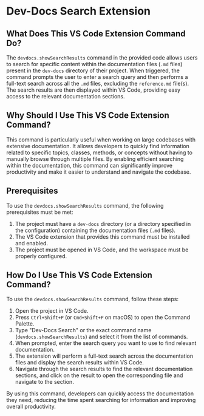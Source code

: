 # Dev-Docs Search Extension

## What Does This VS Code Extension Command Do?

The `devdocs.showSearchResults` command in the provided code allows users to search for specific content within the documentation files (`.md` files) present in the `dev-docs` directory of their project. When triggered, the command prompts the user to enter a search query and then performs a full-text search across all the `.md` files, excluding the `reference.md` file(s). The search results are then displayed within VS Code, providing easy access to the relevant documentation sections.

## Why Should I Use This VS Code Extension Command?

This command is particularly useful when working on large codebases with extensive documentation. It allows developers to quickly find information related to specific topics, classes, methods, or concepts without having to manually browse through multiple files. By enabling efficient searching within the documentation, this command can significantly improve productivity and make it easier to understand and navigate the codebase.

## Prerequisites

To use the `devdocs.showSearchResults` command, the following prerequisites must be met:

1. The project must have a `dev-docs` directory (or a directory specified in the configuration) containing the documentation files (`.md` files).
2. The VS Code extension that provides this command must be installed and enabled.
3. The project must be opened in VS Code, and the workspace must be properly configured.

## How Do I Use This VS Code Extension Command?

To use the `devdocs.showSearchResults` command, follow these steps:

1. Open the project in VS Code.
2. Press `Ctrl+Shift+P` (or `Cmd+Shift+P` on macOS) to open the Command Palette.
3. Type "Dev-Docs Search" or the exact command name (`devdocs.showSearchResults`) and select it from the list of commands.
4. When prompted, enter the search query you want to use to find relevant documentation.
5. The extension will perform a full-text search across the documentation files and display the search results within VS Code.
6. Navigate through the search results to find the relevant documentation sections, and click on the result to open the corresponding file and navigate to the section.

By using this command, developers can quickly access the documentation they need, reducing the time spent searching for information and improving overall productivity.
  
  